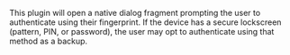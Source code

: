 
This plugin will open a native dialog fragment prompting the user to authenticate using their fingerprint. If the device has a secure lockscreen (pattern, PIN, or password), the user may opt to authenticate using that method as a backup.